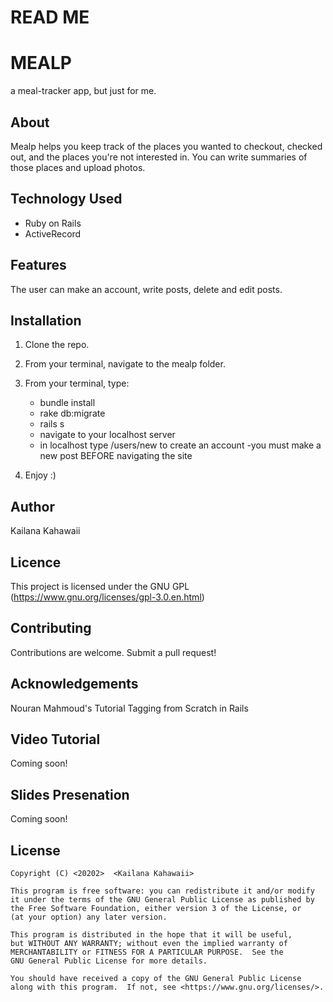 # READ ME


# MEALP
a meal-tracker app, but just for me.  

## About
Mealp helps you keep track of the places you wanted to checkout, checked out, and the places you're not interested in. You can write summaries of those places and upload photos. 

## Technology Used 

- Ruby on Rails
- ActiveRecord

## Features

The user can make an account, write posts, delete and edit posts.

## Installation 

1) Clone the repo. 
2) From your terminal, navigate to the mealp folder.  
3) From your terminal, type:
    - bundle install 
    - rake db:migrate
    - rails s 
    - navigate to your localhost server
    - in localhost type /users/new to create an account
    -you must make a new post BEFORE navigating the site

4) Enjoy :)

## Author
Kailana Kahawaii 

## Licence
This project is licensed under the GNU GPL (https://www.gnu.org/licenses/gpl-3.0.en.html)

## Contributing 
Contributions are welcome. Submit a pull request!

## Acknowledgements

Nouran Mahmoud's Tutorial Tagging from Scratch in Rails


## Video Tutorial 
Coming soon!

## Slides Presenation 
Coming soon!

## License 

    Copyright (C) <20202>  <Kailana Kahawaii>

    This program is free software: you can redistribute it and/or modify
    it under the terms of the GNU General Public License as published by
    the Free Software Foundation, either version 3 of the License, or
    (at your option) any later version.

    This program is distributed in the hope that it will be useful,
    but WITHOUT ANY WARRANTY; without even the implied warranty of
    MERCHANTABILITY or FITNESS FOR A PARTICULAR PURPOSE.  See the
    GNU General Public License for more details.

    You should have received a copy of the GNU General Public License
    along with this program.  If not, see <https://www.gnu.org/licenses/>.


